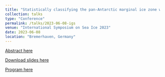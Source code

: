 ```yaml
---
title: "Statistically classifying the pan-Antarctic marginal ice zone with CICE6"
collection: talks
type: "Conference"
permalink: /talks/2023-06-08-igs
venue: "International Symposium on Sea Ice 2023"
date: 2023-06-08
location: "Bremerhaven, Germany"
---
```

[Abstract here](https://www.igsoc.org/wp-content/uploads/2023/06/procabstracts_80.html#A4213)

[Download slides here](http://noahday.github.io/files/igs2023Slides.pdf)

[Program here](https://www.igsoc.org/wp-content/uploads/2023/06/programme_80.html)




